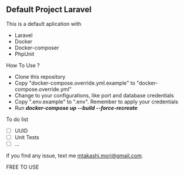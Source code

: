 

## Default Project Laravel

This is a default aplication with 
- Laravel
- Docker
- Docker-composer
- PhpUnit

How To Use ?

- Clone this repository
- Copy "docker-compose.override.yml.example" to "docker-compose.override.yml"
- Change to your configurations, like port and database credentials
- Copy ".env.example" to ".env". Remember to apply your credentials
- Run ***docker-compose up --build --force-recreate***

To do list
- [ ] UUID
- [ ] Unit Tests
- [ ] ...

If you find any issue, text me mtakashi.mori@gmail.com.

FREE TO USE  
